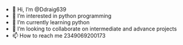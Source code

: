 - 👋 Hi, I’m @Ddraig639
- 👀 I’m interested in python programming
- 🌱 I’m currently learning python
- 💞️ I’m looking to collaborate on intermediate and advance projects
- 📫 How to reach me 2349069200173

<!---
Ddraig639/Ddraig639 is a ✨ special ✨ repository because its `README.md` (this file) appears on your GitHub profile.
You can click the Preview link to take a look at your changes.
--->
